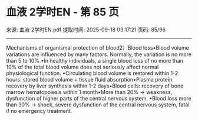 # 血液 2学时EN - 第 85 页

来源: 血液 2学时EN.pdf
提取时间: 2025-09-18 03:17:21
页码: 85/96

---

Mechanisms of organismal protection of blood2）Blood loss•Blood volume variations are influenced by many factors. Normally, the variation is no more than 5 to 10%.•In healthy individuals, a single blood loss of no more than 10% of the total blood volume does not seriously affect normal physiological function. •Circulating blood volume is restored within 1-2 hours: stored blood volume + tissue fluid absorption•Plasma protein: recovery by liver synthesis within 1-2 days•Blood cells: recovery of bone marrow hematopoiesis within 1 month•More than 20% → weakness, dysfunction of higher parts of the central nervous system. •Blood loss more than 30% → shock, severe dysfunction of the central nervous system, fatal if no emergency treatment.